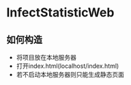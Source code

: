 # InfectStatisticWeb
## 如何构造
- 将项目放在本地服务器
- 打开index.html(localhost/index.html)
- 若不启动本地服务器则只能生成静态页面


